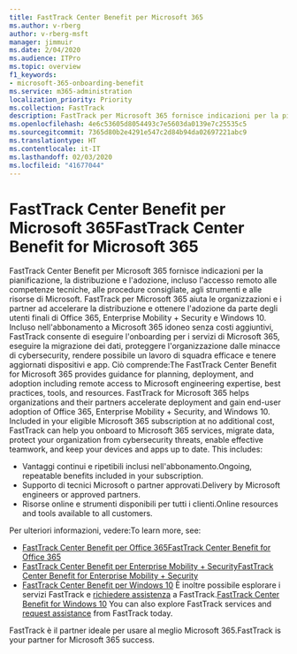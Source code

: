 ```yaml
---
title: FastTrack Center Benefit per Microsoft 365
ms.author: v-rberg
author: v-rberg-msft
manager: jimmuir
ms.date: 2/04/2020
ms.audience: ITPro
ms.topic: overview
f1_keywords:
- microsoft-365-onboarding-benefit
ms.service: m365-administration
localization_priority: Priority
ms.collection: FastTrack
description: FastTrack per Microsoft 365 fornisce indicazioni per la pianificazione, la distribuzione e l'adozione, incluso l'accesso remoto alle competenze tecniche, alle procedure consigliate, agli strumenti e alle risorse di Microsoft. FastTrack per Microsoft 365 aiuta le organizzazioni e i partner ad accelerare la distribuzione e ottenere l'adozione da parte degli utenti finali di Office 365, Windows 10 ed Enterprise Mobility + Security.
ms.openlocfilehash: 4e6c53605d8054493c7e5603da0139e7c25535c5
ms.sourcegitcommit: 7365d80b2e4291e547c2d84b94da02697221abc9
ms.translationtype: HT
ms.contentlocale: it-IT
ms.lasthandoff: 02/03/2020
ms.locfileid: "41677044"
---
```

# <a name="fasttrack-center-benefit-for-microsoft-365"></a><span data-ttu-id="19129-104">FastTrack Center Benefit per Microsoft 365</span><span class="sxs-lookup"><span data-stu-id="19129-104">FastTrack Center Benefit for Microsoft 365</span></span>

<span data-ttu-id="19129-p102">FastTrack Center Benefit per Microsoft 365 fornisce indicazioni per la pianificazione, la distribuzione e l'adozione, incluso l'accesso remoto alle competenze tecniche, alle procedure consigliate, agli strumenti e alle risorse di Microsoft. FastTrack per Microsoft 365 aiuta le organizzazioni e i partner ad accelerare la distribuzione e ottenere l'adozione da parte degli utenti finali di Office 365, Enterprise Mobility + Security e Windows 10. Incluso nell'abbonamento a Microsoft 365 idoneo senza costi aggiuntivi, FastTrack consente di eseguire l'onboarding per i servizi di Microsoft 365, eseguire la migrazione dei dati, proteggere l'organizzazione dalle minacce di cybersecurity, rendere possibile un lavoro di squadra efficace e tenere aggiornati dispositivi e app. Ciò comprende:</span><span class="sxs-lookup"><span data-stu-id="19129-p102">The FastTrack Center Benefit for Microsoft 365 provides guidance for planning, deployment, and adoption including remote access to Microsoft engineering expertise, best practices, tools, and resources. FastTrack for Microsoft 365 helps organizations and their partners accelerate deployment and gain end-user adoption of Office 365, Enterprise Mobility + Security, and Windows 10. Included in your eligible Microsoft 365 subscription at no additional cost, FastTrack can help you onboard to Microsoft 365 services, migrate data, protect your organization from cybersecurity threats, enable effective teamwork, and keep your devices and apps up to date. This includes:</span></span>

- <span data-ttu-id="19129-109">Vantaggi continui e ripetibili inclusi nell'abbonamento.</span><span class="sxs-lookup"><span data-stu-id="19129-109">Ongoing, repeatable benefits included in your subscription.</span></span>
- <span data-ttu-id="19129-110">Supporto di tecnici Microsoft o partner approvati.</span><span class="sxs-lookup"><span data-stu-id="19129-110">Delivery by Microsoft engineers or approved partners.</span></span>
- <span data-ttu-id="19129-111">Risorse online e strumenti disponibili per tutti i clienti.</span><span class="sxs-lookup"><span data-stu-id="19129-111">Online resources and tools available to all customers.</span></span>
  
<span data-ttu-id="19129-112">Per ulteriori informazioni, vedere:</span><span class="sxs-lookup"><span data-stu-id="19129-112">To learn more, see:</span></span>

- [<span data-ttu-id="19129-113">FastTrack Center Benefit per Office 365</span><span class="sxs-lookup"><span data-stu-id="19129-113">FastTrack Center Benefit for Office 365</span></span>](O365-fasttrack-benefit-for-office-365.md) 
- [<span data-ttu-id="19129-114">FastTrack Center Benefit per Enterprise Mobility + Security</span><span class="sxs-lookup"><span data-stu-id="19129-114">FastTrack Center Benefit for Enterprise Mobility + Security</span></span>](EMS-fasttrack-benefit-for-EMS.md)
- <span data-ttu-id="19129-115">[FastTrack Center Benefit per Windows 10](Win-10-fasttrack-benefit-for-Windows-10.md) È inoltre possibile esplorare i servizi FastTrack e [richiedere assistenza](https://go.microsoft.com/fwlink/p/?LinkId=2003903) a FastTrack.</span><span class="sxs-lookup"><span data-stu-id="19129-115">[FastTrack Center Benefit for Windows 10](Win-10-fasttrack-benefit-for-Windows-10.md) You can also explore FastTrack services and [request assistance](https://go.microsoft.com/fwlink/p/?LinkId=2003903) from FastTrack today.</span></span>

<span data-ttu-id="19129-116">FastTrack è il partner ideale per usare al meglio Microsoft 365.</span><span class="sxs-lookup"><span data-stu-id="19129-116">FastTrack is your partner for Microsoft 365 success.</span></span>
  
  

 